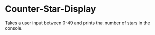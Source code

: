 # Counter-Star-Display
Takes a user input between 0-49 and prints that number of stars in the console.
